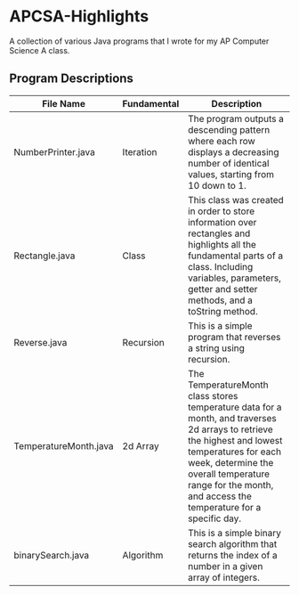 # APCSA-Highlights
A collection of various Java programs that I wrote for my AP Computer Science A class. 

## Program Descriptions

| File Name             | Fundamental  | Description                                                                                                                                                                                                                                                  |
|-----------------------|--------------|--------------------------------------------------------------------------------------------------------------------------------------------------------------------------------------------------------------------------------------------------------------|
|   NumberPrinter.java  |   Iteration  | The program outputs a descending pattern where each row displays a decreasing number of identical values, starting from 10 down to 1.                                                                                                                        |
|     Rectangle.java    |     Class    | This class was created in order to store information over rectangles and highlights all the fundamental parts of a class. Including variables, parameters, getter and setter methods, and a toString method.                                                 |
|      Reverse.java     |   Recursion  | This is a simple program that reverses a string using recursion.                                                                                                                                                                                             |
| TemperatureMonth.java |   2d Array   | The TemperatureMonth class stores temperature data for a month, and traverses 2d arrays to retrieve the highest and lowest temperatures for each week, determine the overall temperature range for the month, and access the temperature for a specific day. |
|   binarySearch.java   |   Algorithm  | This is a simple binary search algorithm that returns the index of a number in a given array of integers.                                                                                                                                                    |
